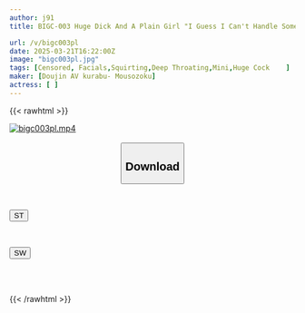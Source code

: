 ```yaml
---
author: j91
title: BIGC-003 Huge Dick And A Plain Girl "I Guess I Can't Handle Something This Big..." A Huge Dick Bigger Than Her Face Vigorously Pounding Into A Small Shaved Pussy, Rolling Her Eyes And Spasming With Pleasure Until She Can't Stop

url: /v/bigc003pl
date: 2025-03-21T16:22:00Z
image: "bigc003pl.jpg"
tags: [Censored, Facials,Squirting,Deep Throating,Mini,Huge Cock	]
maker: [Doujin AV kurabu- Mousozoku]
actress: [ ]
---
```



{{< rawhtml >}}

<div class="video" data-videoid="wDj0X6011WUxOr">
    <a href="javascript:;">
        <img src="/v/bigc003pl/bigc003pl.jpg" width="WIDTH" height="HEIGHT" alt="bigc003pl.mp4" loading="lazy">
    </a>
</div>

<script type="text/javascript" src="https://j91.asia/asset/on-demand-st.js"></script>

<br>
  <link rel="stylesheet" href="https://j91.asia/asset/bs5.css">
  
  <center>
  <button class="btn btn-primary" type="button" data-bs-toggle="collapse" data-bs-target=".multi-collapse" aria-expanded="false" aria-controls="multiCollapseExample1 multiCollapseExample2"><h2>Download</h2></button></center>
</p>
<div class="row">
  <div class="col">
    <div class="collapse multi-collapse" id="multiCollapseExample1">
      <div class="card card-body">
	      	      <br>
<div class="buttons">  
<p><a href="/v/bigc003pl/st.html" target="_blank"><button class="btn-hover color-3"><i class="fa fa-download"></i> ST</button></a></p></div>
    </div>
  </div>
</div>
  <div class="col">
    <div class="collapse multi-collapse" id="multiCollapseExample2">
      <div class="card card-body">
	      <br>
<div class="buttons">
<p><a href="/v/bigc003pl/sw.html" target="_blank"><button class="btn-hover color-2"><i class="fa fa-download"></i> SW</button></a></p></div>
<br><br>
      </div>
    </div>
  </div>
</div>

{{< /rawhtml >}}